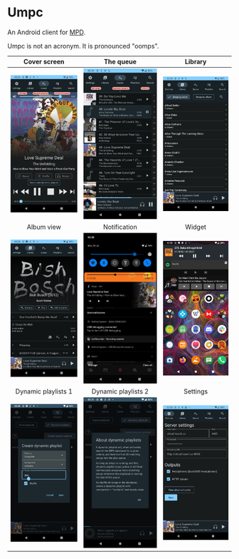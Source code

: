 # Umpc

An Android client for [MPD](https://mpd.readthedocs.io/en/latest/index.html).

Umpc is not an acronym. It is pronounced "oomps".

| Cover screen | The queue | Library |
| :---: | :---: | :---: |
| ![image](screenshots/Screenshot_20230724-022422_Umpc.png) | ![image](screenshots/Screenshot_20230724-022405_Umpc.png) | ![image](screenshots/Screenshot_20230724-022455_Umpc.png) |
| Album view | Notification | Widget |
| ![image](screenshots/Screenshot_20230724-022532_Umpc.png) | ![image](screenshots/Screenshot_20230724-022817_MEGA.png) | ![image](screenshots/Screenshot_20230724-023540_Nova7.png) |
| Dynamic playlists 1 | Dynamic playlists 2 | Settings |
| ![image](screenshots/Screenshot_20230724-023049_Umpc.png) | ![image](screenshots/Screenshot_20230724-023143_Umpc.png) | ![image](screenshots/Screenshot_20230724-022616_Umpc.png) |
